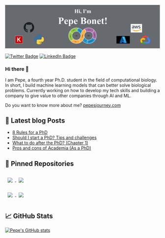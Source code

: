 [![Pepe's GitHub Banner](./assets/bannerpepe.png)](https://pepesjourney.com)


[![Twitter Badge](https://img.shields.io/badge/Twitter-Profile-informational?style=flat&logo=twitter&logoColor=white&color=1CA2F1)](https://twitter.com/pepeb_5)
[![LinkedIn Badge](https://img.shields.io/badge/LinkedIn-Profile-informational?style=flat&logo=linkedin&logoColor=white&color=0D76A8)](https://www.linkedin.com/in/jose-bonet-giner-2a3993147/)

### Hi there 👋

I am Pepe, a fourth year Ph.D. student in the field of computational biology. In short, I build machine learning models that can better solve biological problems. Currently working on how to develop my tech skills and building a company to give value to other companies through AI and ML. 

Do you want to know more about me? [pepesjourney.com](https://www.pepesjourney.com/)


## :pencil: Latest blog Posts

- [8 Rules for a PhD](https://www.pepesjourney.com/post/8-rules-for-a-phd)
- [Should I start a PhD? Tips and challenges](https://www.pepesjourney.com/post/should-i-start-a-phd-tips-and-challenges)
- [What to do after the PhD? (Chapter 1)](https://www.pepesjourney.com/post/what-to-do-after-the-phd)
- [Pros and cons of Academia (As a PhD)](https://www.pepesjourney.com/post/pros-and-cons-of-academia-as-a-phd)


## :pushpin: Pinned Repositories 

<a href="https://github.com/pepebonet/DeepMP">
  <img align="center" style="margin:1rem 0.5rem" src="https://github-readme-stats.vercel.app/api/pin/?username=pepebonet&repo=DeepMP&title_color=ffffff&text_color=c9cacc&icon_color=4AB197&bg_color=1A2B34" />
</a>

<a href="https://github.com/cbg-ethz/BnpC">
  <img align="center" style="margin:1rem 0.5rem" src="https://github-readme-stats.vercel.app/api/pin/?username=cbg-ethz&repo=BnpC&title_color=ffffff&text_color=c9cacc&icon_color=4AB197&bg_color=1A2B34" />
</a>

<br>

<a href="https://github.com/pepebonet/nano_damage">
  <img align="center" style="margin:1rem 0.5rem" src="https://github-readme-stats.vercel.app/api/pin/?username=pepebonet&repo=nano_damage&title_color=ffffff&text_color=c9cacc&icon_color=4AB197&bg_color=1A2B34" />
</a>

<a href="https://github.com/pepebonet/contripscore">
  <img align="center" style="margin:1rem 0.5rem" src="https://github-readme-stats.vercel.app/api/pin/?username=pepebonet&repo=contripscore&title_color=ffffff&text_color=c9cacc&icon_color=4AB197&bg_color=1A2B34" />
</a>

## :chart_with_upwards_trend: GitHub Stats 

[![Pepe's GitHub stats](https://github-readme-stats.vercel.app/api?username=pepebonet)](https://github.com/pepebonet/github-readme-stats)



<!--
**pepebonet/pepebonet** is a ✨ _special_ ✨ repository because its `README.md` (this file) appears on your GitHub profile.

Here are some ideas to get you started:

- 🔭 I’m currently working on ...
- 🌱 I’m currently learning ...
- 👯 I’m looking to collaborate on ...
- 🤔 I’m looking for help with ...
- 💬 Ask me about ...
- 📫 How to reach me: ...
- 😄 Pronouns: ...
- ⚡ Fun fact: ...
-->
